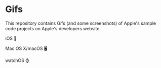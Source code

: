 # Gifs

This repository contains Gifs (and some screenshots) of Apple's sample code projects on Apple's developers website.

iOS 📱

Mac OS X/macOS 🖥

watchOS ⌚️
